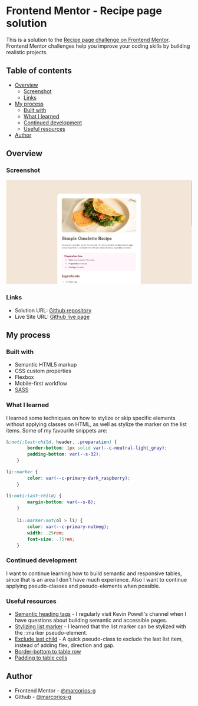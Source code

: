 # Frontend Mentor - Recipe page solution

This is a solution to the [Recipe page challenge on Frontend Mentor](https://www.frontendmentor.io/challenges/recipe-page-KiTsR8QQKm). Frontend Mentor challenges help you improve your coding skills by building realistic projects. 

## Table of contents

- [Overview](#overview)
  - [Screenshot](#screenshot)
  - [Links](#links)
- [My process](#my-process)
  - [Built with](#built-with)
  - [What I learned](#what-i-learned)
  - [Continued development](#continued-development)
  - [Useful resources](#useful-resources)
- [Author](#author)

## Overview

### Screenshot

![Final result of the recipe page frontendmentor challenge](./assets/images/screenshot.png)

### Links

- Solution URL: [Github repository](https://github.com/marcorios-g/frontendmentor_recipe-page)
- Live Site URL: [Github live page](https://marcorios-g.github.io/frontendmentor_recipe-page/)

## My process

### Built with

- Semantic HTML5 markup
- CSS custom properties
- Flexbox
- Mobile-first workflow
- [SASS](https://sass-lang.com/)

### What I learned

I learned some techniques on how to stylize or skip specific elements without applying classes on HTML, as well as stylize the marker on the list items. Some of my favourite snippets are:

```css
&:not(:last-child, header, .preparation) {
        border-bottom: 1px solid var(--c-neutral-light_gray);
        padding-bottom: var(--s-32);
    }
```
```css
li::marker {
        color: var(--c-primary-dark_raspberry);
    }
```
```css
li:not(:last-child) {
        margin-bottom: var(--s-8);
    }

    li::marker:not(ol > li) {
        color: var(--c-primary-nutmeg);
        width: .25rem;
        font-size: .75rem;
    }
```

### Continued development

I want to continue learning how to build semantic and responsive tables, since that is an area I don't have much experience. Also I want to continue applying pseudo-classes and pseudo-elements when possible.

### Useful resources

- [Semantic heading tags](https://vid.puffyan.us/watch?v=NexL5_Vdoq8) - I regularly visit Kevin Powell's channel when I have questions about building semantic and accessible pages.
- [Stylizing list marker](https://stackoverflow.com/questions/7990429/how-to-control-size-of-list-style-type-disc-in-css) - I learned that the list marker can be stylized with the ::marker pseudo-element.
- [Exclude last child](https://www.geeksforgeeks.org/css-notlast-childafter-selector/) - A quick pseudo-class to exclude the last list item, instead of adding flex, direction and gap.
- [Border-bottom to table row](https://stackoverflow.com/questions/10040842/add-border-bottom-to-table-row-tr)
- [Padding to table cells](https://stackoverflow.com/questions/3656615/padding-a-table-row)

## Author

- Frontend Mentor - [@marcorios-g](https://www.frontendmentor.io/profile/marcorios-g)
- Github - [@marcorios-g](https://github.com/marcorios-g)